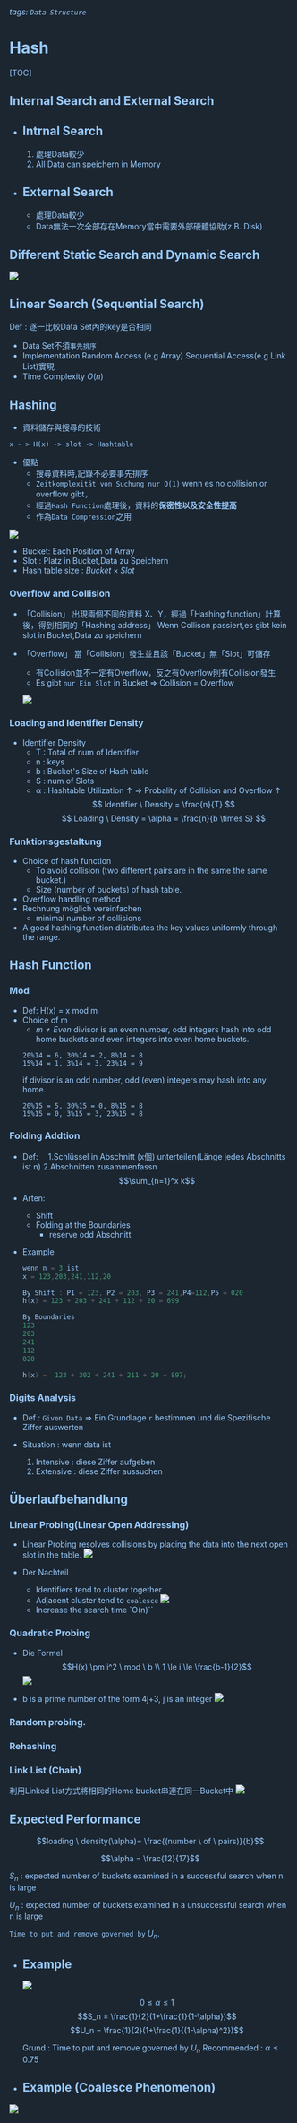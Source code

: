 <style>

html,
body, 
.ui-content,
/*Section*/
.ui-toc-dropdown{
    background-color: #1B2631;
    color: #9BCBFC;
}

body > .ui-infobar {
    display: none;
}

.ui-view-area > .ui-infobar {
    display: block ;
    color: #5D6D7E ;
}

.markdown-body h1,
.markdown-body h2,
.markdown-body h3,
.markdown-body h4,
.markdown-body h5,
/*> first 
 *>> second
 */
.markdown-body blockquote{	
    /*#7FFFD4*/
    /*#59FFFF*/
    color: #7FFFD4;
}

.markdown-body h6{
    color: gold;
}
.markdown-body h1,
.markdown-body h2 {
    border-bottom-color: #5D6D7E;
    border-bottom-style: ;
    border-bottom-width: 3px;
}

.markdown-body h1 .octicon-link,
.markdown-body h2 .octicon-link,
.markdown-body h3 .octicon-link,
.markdown-body h4 .octicon-link,
.markdown-body h5 .octicon-link,
.markdown-body h6 .octicon-link {
    color: yellow;
}

.markdown-body img {
    background-color: transparent;
}

.ui-toc-dropdown .nav>.active:focus>a, .ui-toc-dropdown .nav>.active:hover>a, .ui-toc-dropdown .nav>.active>a {
    color: gold;
    border-left: 2px solid white;
}

.expand-toggle:hover, 
.expand-toggle:focus, 
.back-to-top:hover, 
.back-to-top:focus, 
.go-to-bottom:hover, 
.go-to-bottom:focus {
    color: gold;
}

/*dropdown Bar*/
.ui-toc-label.btn {
    background-color: #191919;
    color: #eee;
}

/*tests inside the bar*/
.ui-toc-dropdown .nav>li>a:focus, 
.ui-toc-dropdown .nav>li>a:hover {
    color: gold;
    border-left: 1px solid white;
}


/*for table*/
.markdown-body table tr {
    background-color: #5f5f5f;
}
.markdown-body table tr:nth-child(2n) {
    background-color: #4f4f4f;
}


.markdown-body code,
.markdown-body tt {
    color: #eee;
    background-color: rgba(200, 230, 230, 0.36);
}


a,.open-files-container li.selected a {
    color: #5EB7E0;
}


/*für == == , <mark>*/
.markdown-body mark {
  background-color:  ;
  color: #E74C3C ;
  font-family: Helvetica;
}
  

.markdown-body pre
 {
  display: block;
  font-family: monospace;
  white-space: pre;
  margin: black;
  color : #026C5D;
  background-color: ;
}


</style>

###### tags: `Data Structure`

# Hash 
[TOC]


## Internal Search and External Search
- Intrnal Search
    ---
    1. 處理Data較少
    2. All Data can speichern in Memory
- External Search
    ---
    - 處理Data較少
    - Data無法一次全部存在Memory當中需要外部硬體協助(z.B. Disk)

## Different Static Search and Dynamic Search
![](https://i.imgur.com/ISy2ehj.png)


## Linear Search (Sequential Search)
Def : 逐一比較Data Set內的key是否相同
- Data Set不須`事先排序`
- Implementation
    Random Access (e.g Array)
    Sequential Access(e.g Link List)實現
- Time Complexity 
    $O(n)$


## Hashing
- 資料儲存與搜尋的技術
```
x - > H(x) -> slot -> Hashtable
```
- 優點
    - 搜尋資料時,記錄不必要事先排序
    - `Zeitkomplexität von Suchung nur O(1)` wenn es no collision or overflow gibt，
    - 經過`Hash Function`處理後，資料的**保密性以及安全性提高**
    - 作為`Data Compression`之用

![](https://i.imgur.com/QI1aKED.png)

- Bucket: Each Position of Array
- Slot  : Platz in Bucket,Data zu Speichern
- Hash table size : $Bucket×Slot$



### Overflow and Collision
- 「Collision」
出現兩個不同的資料 X、Y，經過「Hashing function」計算後，得到相同的「Hashing address」
Wenn Collison passiert,es gibt kein slot in Bucket,Data zu speichern

- 「Overflow」
當「Collision」發生並且該「Bucket」無「Slot」可儲存
    - 有Collision並不一定有Overflow，反之有Overflow則有Collision發生
    - Es gibt `nur Ein Slot` in Bucket $\Longrightarrow$ Collision = Overflow
    
    ![](https://i.imgur.com/xaf2RDt.png)

### Loading and Identifier Density

- Identifier Density
    - T : Total of num of Identifier
    - n : keys
    - b : Bucket's Size of Hash table 
    - S : num of Slots
    - &alpha; : Hashtable Utilization $\uparrow \  \Longrightarrow$ Probality of Collision and Overflow $\uparrow$
    $$ Identifier \ Density = \frac{n}{T} $$
    $$ Loading \ Density = \alpha = \frac{n}{b \times S} $$
### Funktionsgestaltung
- Choice of hash function 
    - To avoid collision (two different pairs are in the same the same bucket.)
    - Size (number of buckets) of hash table.
- Overflow handling method
- Rechnung möglich vereinfachen
    - minimal number of collisions
- A good hashing function distributes the key values uniformly through the range.


## Hash Function


### Mod
- Def: H(x) = x mod m
- Choice of m
	- $m \neq Even$
    divisor is an even number, odd integers hash into odd home buckets and even integers into even home buckets.
    ```
    20%14 = 6, 30%14 = 2, 8%14 = 8
    15%14 = 1, 3%14 = 3, 23%14 = 9
    ```
    if divisor is an odd number, odd (even) integers may hash into any home.
    ```
    20%15 = 5, 30%15 = 0, 8%15 = 8
    15%15 = 0, 3%15 = 3, 23%15 = 8
    ```
### Folding Addtion
- Def:　
	1.Schlüssel in Abschnitt (x個) unterteilen(Länge jedes Abschnitts ist n)
	2.Abschnitten zusammenfassn   $$\sum_{n=1}^x k$$

- Arten:
	- Shift
	- Folding at the Boundaries
	    - reserve odd Abschnitt 
- Example
	```c
	wenn n = 3 ist
	x = 123,203,241,112,20
	
	By Shift : P1 = 123, P2 = 203, P3 = 241,P4=112,P5 = 020
	h(x) = 123 + 203 + 241 + 112 + 20 = 699
	
	By Boundaries
	123
	203
	241
	112
	020 
	
	h(x) =  123 + 302 + 241 + 211 + 20 = 897;
	```

### Digits Analysis
- Def : `Given Data` => Ein Grundlage `r`	bestimmen und die Spezifische Ziffer auswerten 

- Situation : wenn data ist
	1. Intensive : diese Ziffer aufgeben
	2. Extensive : diese Ziffer aussuchen
	
## Überlaufbehandlung

### Linear Probing(Linear Open Addressing)
- Linear Probing resolves collisions by placing the data into the next open slot in the table.
![](https://i.imgur.com/4DDX8cI.png)

- Der Nachteil
    - Identifiers tend to cluster together
    - Adjacent cluster tend to `coalesce` 
    ![](https://i.imgur.com/3Uent4P.png)
    - Increase the search time `O(n)``
    

### Quadratic Probing
- Die Formel $$H(x) \pm i^2 \ mod \ b \\ 1 \le i \le \frac{b-1}{2}$$
![](https://i.imgur.com/oLgyxZa.png)

- b is a prime number of the form 4j+3, j is an integer
    ![](https://i.imgur.com/vSfzrg8.png)


### Random probing.
### Rehashing
### Link List (Chain)
利用Linked List方式將相同的Home bucket串連在同一Bucket中
![](https://i.imgur.com/iX7tDwR.png)


## Expected Performance

$$loading \ density(\alpha)= \frac{(number \ of \ pairs)}{b}$$

$$\alpha = \frac{12}{17}$$

$S_n$ : expected number of buckets examined in a successful search when n is large

$U_n$ : expected number of buckets examined in a unsuccessful search when n is large

`Time to put and remove governed by` $U_n$.

- Example
  ---
  ![](https://i.imgur.com/I0x5XUq.png)

    $$0\le \alpha \le 1$$
    $$S_n = \frac{1}{2}(1+\frac{1}{1-\alpha})$$
    $$U_n = \frac{1}{2}(1+\frac{1}{(1-\alpha)^2})$$

    Grund : Time to put and remove governed by $U_n$
    Recommended : $\alpha \le 0.75$

- Example (Coalesce Phenomenon)
  ---

![](https://i.imgur.com/8MJz0gZ.png)
